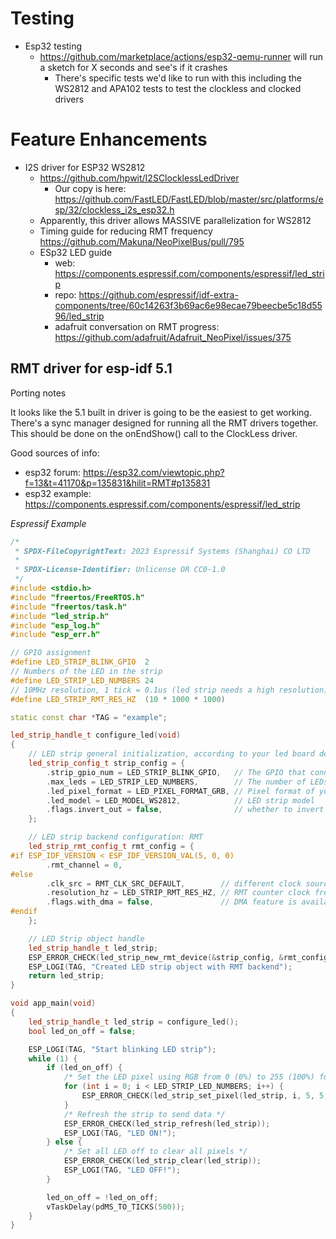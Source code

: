 # Testing

  * Esp32 testing
    * https://github.com/marketplace/actions/esp32-qemu-runner will run a sketch for X seconds and see's if it crashes
      * There's specific tests we'd like to run with this including the WS2812 and APA102 tests to test the clockless and clocked drivers

# Feature Enhancements

  * I2S driver for ESP32 WS2812
    * https://github.com/hpwit/I2SClocklessLedDriver
      * Our copy is here: https://github.com/FastLED/FastLED/blob/master/src/platforms/esp/32/clockless_i2s_esp32.h
    * Apparently, this driver allows MASSIVE parallelization for WS2812
    * Timing guide for reducing RMT frequency https://github.com/Makuna/NeoPixelBus/pull/795
    * ESp32 LED guide
      * web: https://components.espressif.com/components/espressif/led_strip
      * repo: https://github.com/espressif/idf-extra-components/tree/60c14263f3b69ac6e98ecae79beecbe5c18d5596/led_strip
      * adafruit conversation on RMT progress: https://github.com/adafruit/Adafruit_NeoPixel/issues/375


## RMT driver for esp-idf 5.1

Porting notes

It looks like the 5.1 built in driver is going to be the easiest to get
working. There's a sync manager designed for running all the RMT drivers
together. This should be done on the onEndShow() call to the ClockLess
driver.

Good sources of info:
  * esp32 forum: https://esp32.com/viewtopic.php?f=13&t=41170&p=135831&hilit=RMT#p135831
  * esp32 example: https://components.espressif.com/components/espressif/led_strip

*Espressif Example*
```C++
/*
 * SPDX-FileCopyrightText: 2023 Espressif Systems (Shanghai) CO LTD
 *
 * SPDX-License-Identifier: Unlicense OR CC0-1.0
 */
#include <stdio.h>
#include "freertos/FreeRTOS.h"
#include "freertos/task.h"
#include "led_strip.h"
#include "esp_log.h"
#include "esp_err.h"

// GPIO assignment
#define LED_STRIP_BLINK_GPIO  2
// Numbers of the LED in the strip
#define LED_STRIP_LED_NUMBERS 24
// 10MHz resolution, 1 tick = 0.1us (led strip needs a high resolution)
#define LED_STRIP_RMT_RES_HZ  (10 * 1000 * 1000)

static const char *TAG = "example";

led_strip_handle_t configure_led(void)
{
    // LED strip general initialization, according to your led board design
    led_strip_config_t strip_config = {
        .strip_gpio_num = LED_STRIP_BLINK_GPIO,   // The GPIO that connected to the LED strip's data line
        .max_leds = LED_STRIP_LED_NUMBERS,        // The number of LEDs in the strip,
        .led_pixel_format = LED_PIXEL_FORMAT_GRB, // Pixel format of your LED strip
        .led_model = LED_MODEL_WS2812,            // LED strip model
        .flags.invert_out = false,                // whether to invert the output signal
    };

    // LED strip backend configuration: RMT
    led_strip_rmt_config_t rmt_config = {
#if ESP_IDF_VERSION < ESP_IDF_VERSION_VAL(5, 0, 0)
        .rmt_channel = 0,
#else
        .clk_src = RMT_CLK_SRC_DEFAULT,        // different clock source can lead to different power consumption
        .resolution_hz = LED_STRIP_RMT_RES_HZ, // RMT counter clock frequency
        .flags.with_dma = false,               // DMA feature is available on ESP target like ESP32-S3
#endif
    };

    // LED Strip object handle
    led_strip_handle_t led_strip;
    ESP_ERROR_CHECK(led_strip_new_rmt_device(&strip_config, &rmt_config, &led_strip));
    ESP_LOGI(TAG, "Created LED strip object with RMT backend");
    return led_strip;
}

void app_main(void)
{
    led_strip_handle_t led_strip = configure_led();
    bool led_on_off = false;

    ESP_LOGI(TAG, "Start blinking LED strip");
    while (1) {
        if (led_on_off) {
            /* Set the LED pixel using RGB from 0 (0%) to 255 (100%) for each color */
            for (int i = 0; i < LED_STRIP_LED_NUMBERS; i++) {
                ESP_ERROR_CHECK(led_strip_set_pixel(led_strip, i, 5, 5, 5));
            }
            /* Refresh the strip to send data */
            ESP_ERROR_CHECK(led_strip_refresh(led_strip));
            ESP_LOGI(TAG, "LED ON!");
        } else {
            /* Set all LED off to clear all pixels */
            ESP_ERROR_CHECK(led_strip_clear(led_strip));
            ESP_LOGI(TAG, "LED OFF!");
        }

        led_on_off = !led_on_off;
        vTaskDelay(pdMS_TO_TICKS(500));
    }
}

```
